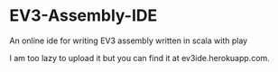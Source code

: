 # EV3-Assembly-IDE
An online ide for writing EV3 assembly written in scala with play

I am too lazy to upload it but you can find it at ev3ide.herokuapp.com.
